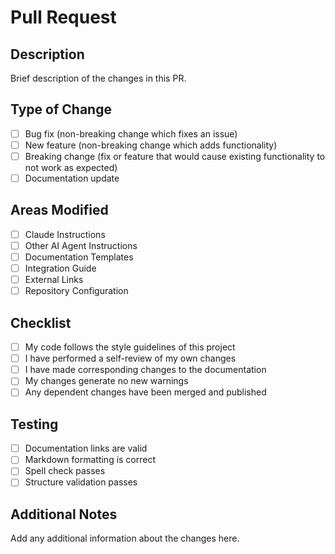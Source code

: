 # Pull Request

## Description

Brief description of the changes in this PR.

## Type of Change

- [ ] Bug fix (non-breaking change which fixes an issue)
- [ ] New feature (non-breaking change which adds functionality)
- [ ] Breaking change (fix or feature that would cause existing functionality to not work as expected)
- [ ] Documentation update

## Areas Modified

- [ ] Claude Instructions
- [ ] Other AI Agent Instructions
- [ ] Documentation Templates
- [ ] Integration Guide
- [ ] External Links
- [ ] Repository Configuration

## Checklist

- [ ] My code follows the style guidelines of this project
- [ ] I have performed a self-review of my own changes
- [ ] I have made corresponding changes to the documentation
- [ ] My changes generate no new warnings
- [ ] Any dependent changes have been merged and published

## Testing

- [ ] Documentation links are valid
- [ ] Markdown formatting is correct
- [ ] Spell check passes
- [ ] Structure validation passes

## Additional Notes

Add any additional information about the changes here.
